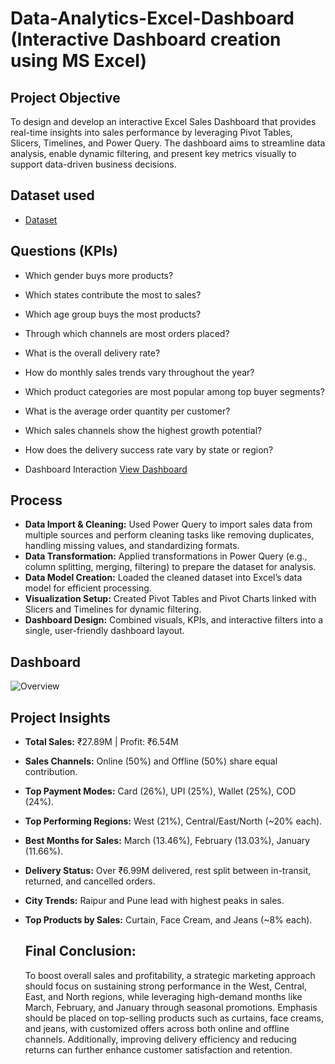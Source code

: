 # Data-Analytics-Excel-Dashboard (Interactive Dashboard creation using MS Excel)
## Project Objective
To design and develop an interactive Excel Sales Dashboard that provides real-time insights into sales performance by leveraging Pivot Tables, Slicers, Timelines, and Power Query. The dashboard aims to streamline data analysis, enable dynamic filtering, and present key metrics visually to support data-driven business decisions.

## Dataset used
- <a href="https://github.com/KamalNayanTiwary/Data-Analytics-Excel-Dashboard/blob/main/Data-Analytics-Excel-Dashboard1.xlsx">Dataset<a/>

## Questions (KPIs)
- Which gender buys more products?
- Which states contribute the most to sales?
- Which age group buys the most products?
- Through which channels are most orders placed?
- What is the overall delivery rate?
- How do monthly sales trends vary throughout the year?
- Which product categories are most popular among top buyer segments?
- What is the average order quantity per customer?
- Which sales channels show the highest growth potential?
- How does the delivery success rate vary by state or region?

- Dashboard Interaction <a href="https://github.com/KamalNayanTiwary/Data-Analytics-Excel-Dashboard/blob/main/Overview.png">View Dashboard</a>

## Process
- **Data Import & Cleaning:** Used Power Query to import sales data from multiple sources and perform cleaning tasks like removing duplicates, handling missing values, and standardizing formats.
- **Data Transformation:** Applied transformations in Power Query (e.g., column splitting, merging, filtering) to prepare the dataset for analysis.
- **Data Model Creation:** Loaded the cleaned dataset into Excel’s data model for efficient processing.
- **Visualization Setup:** Created Pivot Tables and Pivot Charts linked with Slicers and Timelines for dynamic filtering.
- **Dashboard Design:** Combined visuals, KPIs, and interactive filters into a single, user-friendly dashboard layout.

## Dashboard

![Overview](https://github.com/KamalNayanTiwary/Data-Analytics-Excel-Dashboard/blob/main/Overview.png)

## Project Insights
- **Total Sales:** ₹27.89M | Profit: ₹6.54M
- **Sales Channels:** Online (50%) and Offline (50%) share equal contribution.
- **Top Payment Modes:** Card (26%), UPI (25%), Wallet (25%), COD (24%).
- **Top Performing Regions:** West (21%), Central/East/North (~20% each).
- **Best Months for Sales:** March (13.46%), February (13.03%), January (11.66%).
- **Delivery Status:** Over ₹6.99M delivered, rest split between in-transit, returned, and cancelled orders.
- **City Trends:** Raipur and Pune lead with highest peaks in sales.
- **Top Products by Sales:** Curtain, Face Cream, and Jeans (~8% each).

  ## Final Conclusion:
  To boost overall sales and profitability, a strategic marketing approach should focus on sustaining strong performance in the West, Central, East, and North regions, while leveraging high-demand months like March, February, and January through seasonal promotions. Emphasis should be placed on top-selling products such as curtains, face creams, and jeans, with customized offers across both online and offline channels. Additionally, improving delivery efficiency and reducing returns can further enhance customer satisfaction and retention.



